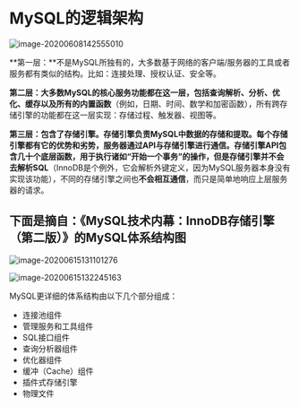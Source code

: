 # MySQL的逻辑架构

![image-20200608142555010](https://typora-1301192342.cos.ap-guangzhou.myqcloud.com/img/20200608142556.png)

 **第一层：**不是MySQL所独有的，大多数基于网络的客户端/服务器的工具或者服务都有类似的结构。比如：连接处理、授权认证、安全等。



**第二层：**大多数MySQL的核心服务功能都在这一层，包括**查询解析、分析、优化、缓存以及所有的内置函数**（例如，日期、时间、数学和加密函数），所有跨存储引擎的功能都在这一层实现：存储过程、触发器、视图等。



**第三层：**包含了存储引擎。存储引擎负责MySQL中数据的存储和提取。每个存储引擎都有它的优势和劣势，服务器通过API与存储引擎进行通信。存储引擎API包含几十个底层函数，用于执行诸如“开始一个事务”的操作，但是存储引擎并**不会去解析SQL**（InnoDB是个例外，它会解析外键定义，因为MySQL服务器本身没有实现该功能），不同的存储引擎之间也**不会相互通信**，而只是简单地响应上层服务器的请求。





## 下面是摘自：《MySQL技术内幕：InnoDB存储引擎（第二版）》的MySQL体系结构图

![image-20200615131101276](https://typora-1301192342.cos.ap-guangzhou.myqcloud.com/img/20200615131109.png)

![image-20200615132245163](https://typora-1301192342.cos.ap-guangzhou.myqcloud.com/img/20200615132246.png)



MySQL更详细的体系结构由以下几个部分组成：

* 连接池组件
* 管理服务和工具组件
* SQL接口组件
* 查询分析器组件
* 优化器组件
* 缓冲（Cache）组件
* 插件式存储引擎
* 物理文件

